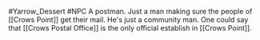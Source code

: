 #Yarrow_Dessert #NPC 
A postman. Just a man making sure the people of [[Crows Point]] get their mail. He's just a community man. One could say that [[Crows Postal Office]] is the only official establish in [[Crows Point]].